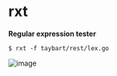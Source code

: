 # rxt

**Regular expression tester**

`$ rxt -f taybart/rest/lex.go`

![image](https://user-images.githubusercontent.com/3513897/72671492-87c1dd00-3a08-11ea-8fa1-269cba78be84.png)

